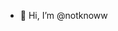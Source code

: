 - 👋 Hi, I’m @notknoww

<!---
notknoww/notknoww is a ✨ special ✨ repository because its `README.md` (this file) appears on your GitHub profile.
You can click the Preview link to take a look at your changes.
--->
